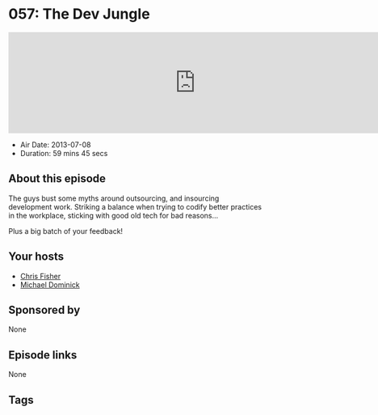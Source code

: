 # 057: The Dev Jungle

<iframe src="https://player.fireside.fm/v2/MLf2ZzhC+Kb42Qyes?theme=dark" width="740" height="200" frameborder="0" scrolling="no"></iframe>

* Air Date: 2013-07-08
* Duration: 59 mins 45 secs

## About this episode

The guys bust some myths around outsourcing, and insourcing development work. Striking a balance when trying to codify better practices in the workplace, sticking with good old tech for bad reasons…

Plus a big batch of your feedback!

## Your hosts
* [Chris Fisher](https://coder.show/hosts/chrislas)
* [Michael Dominick](https://coder.show/hosts/michael)

## Sponsored by

None



## Episode links

None



## Tags

